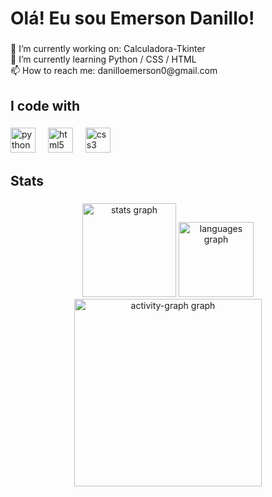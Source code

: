 <h1 align="left">Olá! Eu sou Emerson Danillo!</h1>

###

<p align="left">📗 I’m currently working on: Calculadora-Tkinter<br>🌱 I’m currently learning Python / CSS / HTML<br>📫 How to reach me: danilloemerson0@gmail.com</p>

###

<h2 align="left">I code with</h2>

###

<div align="left">
  <img src="https://cdn.jsdelivr.net/gh/devicons/devicon/icons/python/python-original.svg" height="40" alt="python logo"  />
  <img width="12" />
  <img src="https://cdn.jsdelivr.net/gh/devicons/devicon/icons/html5/html5-original.svg" height="40" alt="html5 logo"  />
  <img width="12" />
  <img src="https://cdn.jsdelivr.net/gh/devicons/devicon/icons/css3/css3-original.svg" height="40" alt="css3 logo"  />
</div>

###

<h2 align="left">Stats</h2>

###

<div align="center">
  <img src="https://github-readme-stats.vercel.app/api?username=E-Danillo&hide_title=false&hide_rank=false&show_icons=true&include_all_commits=true&count_private=true&disable_animations=false&theme=chartreuse-dark&locale=pt-br&hide_border=false&order=1" height="150" alt="stats graph"  />
  <img src="https://github-readme-stats.vercel.app/api/top-langs?username=E-Danillo&locale=pt-br&hide_title=false&layout=compact&card_width=320&langs_count=5&theme=chartreuse-dark&hide_border=false&order=2" height="120" alt="languages graph"  />
  <img src="https://github-readme-activity-graph.vercel.app/graph?username=E-Danillo&radius=16&theme=chartreuse-dark&area=true&order=5" height="300" alt="activity-graph graph"  />
</div>

###
